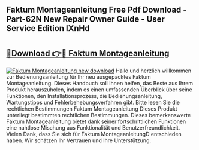 ## Faktum Montageanleitung Free Pdf Download - Part-62N New Repair Owner Guide - User Service Edition lXnHd

# <h2><a href="http://df8i6j6.blite.top/?on=Faktum+Montageanleitung">🔗Download 👉🔴 Faktum Montageanleitung</a></h2>

[![Faktum Montageanleitung new download](https://i.imgur.com/lujVjoI.png)](http://df8i6j6.blite.top/?on=Faktum+Montageanleitung)
Hallo und herzlich willkommen zur Bedienungsanleitung für Ihr neu ausgepacktes Faktum Montageanleitung. Dieses Handbuch soll Ihnen helfen, das Beste aus Ihrem Produkt herauszuholen, indem es einen umfassenden Überblick über seine Funktionen, den Installationsprozess, die Bedienungsanleitung, Wartungstipps und Fehlerbehebungsverfahren gibt. Bitte lesen Sie die rechtlichen Bestimmungen Faktum Montageanleitung Dieses Produkt unterliegt bestimmten rechtlichen Bestimmungen. Dieses bemerkenswerte Faktum Montageanleitung bietet dank seiner fortschrittlichen Funktionen eine nahtlose Mischung aus Funktionalität und Benutzerfreundlichkeit. Vielen Dank, dass Sie sich für Faktum MontageanleitungD entschieden haben. Wir schätzen Ihr Vertrauen und Ihre Unterstützung.

